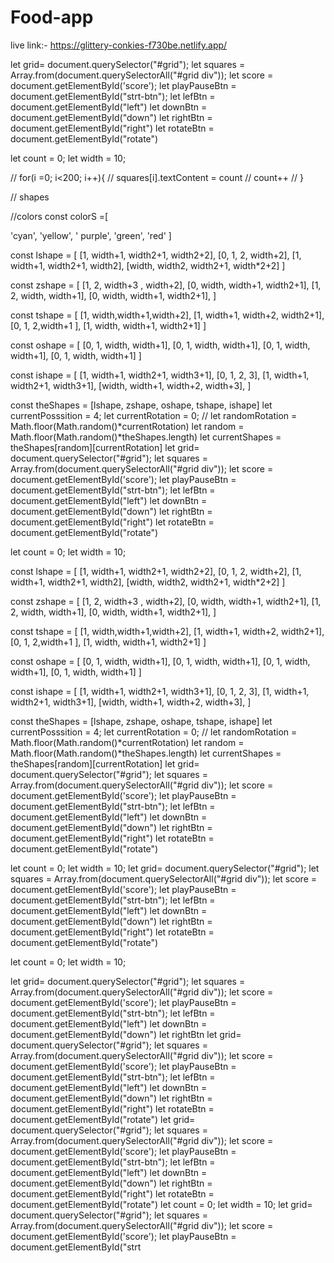 # Food-app

live link:- https://glittery-conkies-f730be.netlify.app/


let grid= document.querySelector("#grid"); let squares = Array.from(document.querySelectorAll("#grid div")); let score = document.getElementById('score'); let playPauseBtn = document.getElementById("strt-btn"); let lefBtn = document.getElementById("left") let downBtn = document.getElementById("down") let rightBtn = document.getElementById("right") let rotateBtn = document.getElementById("rotate")

let count = 0; let width = 10;

// for(i =0; i<200; i++){ // squares[i].textContent = count // count++ // }

// shapes

//colors const colorS =[

'cyan',
'yellow',
' purple',
'green',
'red'
]

const lshape = [ [1, width+1, width2+1, width2+2], [0, 1, 2, width+2], [1, width+1, width2+1, width2], [width, width2, width2+1, width*2+2] ]

const zshape = [ [1, 2, width+3 , width+2], [0, width, width+1, width2+1], [1, 2, width, width+1], [0, width, width+1, width2+1], ]

const tshape = [ [1, width,width+1,width+2], [1, width+1, width+2, width2+1], [0, 1, 2,width+1 ], [1, width, width+1, width2+1] ]

const oshape = [ [0, 1, width, width+1], [0, 1, width, width+1],
[0, 1, width, width+1], [0, 1, width, width+1] ]

const ishape = [ [1, width+1, width2+1, width3+1], [0, 1, 2, 3], [1, width+1, width2+1, width3+1], [width, width+1, width+2, width+3], ]

const theShapes = [lshape, zshape, oshape, tshape, ishape] let currentPosssition = 4; let currentRotation = 0; // let randomRotation = Math.floor(Math.random()*currentRotation) let random = Math.floor(Math.random()*theShapes.length) let currentShapes = theShapes[random][currentRotation]
let grid= document.querySelector("#grid"); let squares = Array.from(document.querySelectorAll("#grid div")); let score = document.getElementById('score'); let playPauseBtn = document.getElementById("strt-btn"); let lefBtn = document.getElementById("left") let downBtn = document.getElementById("down") let rightBtn = document.getElementById("right") let rotateBtn = document.getElementById("rotate")

let count = 0; let width = 10;

const lshape = [ [1, width+1, width2+1, width2+2], [0, 1, 2, width+2], [1, width+1, width2+1, width2], [width, width2, width2+1, width*2+2] ]

const zshape = [ [1, 2, width+3 , width+2], [0, width, width+1, width2+1], [1, 2, width, width+1], [0, width, width+1, width2+1], ]

const tshape = [ [1, width,width+1,width+2], [1, width+1, width+2, width2+1], [0, 1, 2,width+1 ], [1, width, width+1, width2+1] ]

const oshape = [ [0, 1, width, width+1], [0, 1, width, width+1],
[0, 1, width, width+1], [0, 1, width, width+1] ]

const ishape = [ [1, width+1, width2+1, width3+1], [0, 1, 2, 3], [1, width+1, width2+1, width3+1], [width, width+1, width+2, width+3], ]

const theShapes = [lshape, zshape, oshape, tshape, ishape] let currentPosssition = 4; let currentRotation = 0; // let randomRotation = Math.floor(Math.random()*currentRotation) let random = Math.floor(Math.random()*theShapes.length) let currentShapes = theShapes[random][currentRotation]
let grid= document.querySelector("#grid"); let squares = Array.from(document.querySelectorAll("#grid div")); let score = document.getElementById('score'); let playPauseBtn = document.getElementById("strt-btn"); let lefBtn = document.getElementById("left") let downBtn = document.getElementById("down") let rightBtn = document.getElementById("right") let rotateBtn = document.getElementById("rotate")

let count = 0; let width = 10;
let grid= document.querySelector("#grid"); let squares = Array.from(document.querySelectorAll("#grid div")); let score = document.getElementById('score'); let playPauseBtn = document.getElementById("strt-btn"); let lefBtn = document.getElementById("left") let downBtn = document.getElementById("down") let rightBtn = document.getElementById("right") let rotateBtn = document.getElementById("rotate")

let count = 0; let width = 10;

let grid= document.querySelector("#grid"); let squares = Array.from(document.querySelectorAll("#grid div")); let score = document.getElementById('score'); let playPauseBtn = document.getElementById("strt-btn"); let lefBtn = document.getElementById("left") let downBtn = document.getElementById("down") let rightBtn
let grid= document.querySelector("#grid"); let squares = Array.from(document.querySelectorAll("#grid div")); let score = document.getElementById('score'); let playPauseBtn = document.getElementById("strt-btn"); let lefBtn = document.getElementById("left") let downBtn = document.getElementById("down") let rightBtn = document.getElementById("right") let rotateBtn = document.getElementById("rotate")
let grid= document.querySelector("#grid"); let squares = Array.from(document.querySelectorAll("#grid div")); let score = document.getElementById('score'); let playPauseBtn = document.getElementById("strt-btn"); let lefBtn = document.getElementById("left") let downBtn = document.getElementById("down") let rightBtn = document.getElementById("right") let rotateBtn = document.getElementById("rotate")
let count = 0; let width = 10;
let grid= document.querySelector("#grid"); let squares = Array.from(document.querySelectorAll("#grid div")); let score = document.getElementById('score'); let playPauseBtn = document.getElementById("strt
